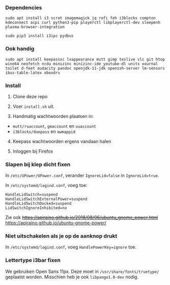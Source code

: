 ### Dependencies
    sudo apt install i3 scrot imagemagick jq rofi feh i3blocks compton kdeconnect acpi curl python3-pip playerctl libplayerctl-dev sleepenh plasma-browser-integration

    sudo pip3 install i3ipc pydbus

### Ook handig
    sudo apt install keepassxc lxappearance mutt gimp texlive vlc git htop wine64 neofetch ncdu minizinc minizinc-ide youtube-dl units xournal toilet d-feet audacity pandoc openjdk-11-jdk openssh-server lm-sensors ibus-table-latex xboxdrv

### Install
1. Clone deze repo

2. Voer `install.sh` uit. 

3. Handmatig wachtwoorden plaatsen in:
- `mutt/ruaccount`, `gmaccount` en `uuaccount`
- `i3blocks/duopass` en `owmappid`

4. Keepass wachtwoorden ergens vandaan halen

5. Inloggen bij Firefox

### Slapen bij klep dicht fixen
In `/etc/UPower/UPower.conf`, verander `IgnoreLid=false` in `IgnoreLid=true`.

In `/etc/systemd/logind.conf`, voeg toe:

    HandleLidSwitch=suspend
    HandleLidSwitchExternalPower=suspend
    HandleLidSwitchDocked=suspend
    LidSwitchIgnoreInhibited=no 

Zie ook ~~https://apiraino.github.io/2018/08/06/ubuntu_gnome_power.html~~ https://apiraino.github.io/ubuntu-gnome-power/

### Niet uitschakelen als je op de aanknop drukt
In `/etc/systemd/logind.conf`, voeg `HandlePowerKey=ignore` toe.

### Lettertype i3bar fixen
We gebruiken Open Sans 11px. Deze moet in `/usr/share/fonts/truetype/` geplaatst worden. Misschien heb je ook `libpango1.0-dev` nodig.
